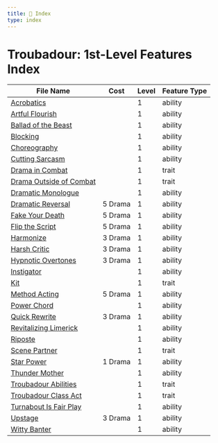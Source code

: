 ```yaml
---
title: 📑 Index
type: index
---
```


# Troubadour: 1st-Level Features Index

| File Name                                                   | Cost    | Level | Feature Type |
| ----------------------------------------------------------- | ------- | ----- | ------------ |
| [Acrobatics](../Acrobatics)                                 |         | 1     | ability      |
| [Artful Flourish](../Artful%20Flourish)                     |         | 1     | ability      |
| [Ballad of the Beast](../Ballad%20of%20the%20Beast)         |         | 1     | ability      |
| [Blocking](../Blocking)                                     |         | 1     | ability      |
| [Choreography](../Choreography)                             |         | 1     | ability      |
| [Cutting Sarcasm](../Cutting%20Sarcasm)                     |         | 1     | ability      |
| [Drama in Combat](../Drama%20in%20Combat)                   |         | 1     | trait        |
| [Drama Outside of Combat](../Drama%20Outside%20of%20Combat) |         | 1     | trait        |
| [Dramatic Monologue](../Dramatic%20Monologue)               |         | 1     | ability      |
| [Dramatic Reversal](../Dramatic%20Reversal)                 | 5 Drama | 1     | ability      |
| [Fake Your Death](../Fake%20Your%20Death)                   | 5 Drama | 1     | ability      |
| [Flip the Script](../Flip%20the%20Script)                   | 5 Drama | 1     | ability      |
| [Harmonize](../Harmonize)                                   | 3 Drama | 1     | ability      |
| [Harsh Critic](../Harsh%20Critic)                           | 3 Drama | 1     | ability      |
| [Hypnotic Overtones](../Hypnotic%20Overtones)               | 3 Drama | 1     | ability      |
| [Instigator](../Instigator)                                 |         | 1     | ability      |
| [Kit](../Kit)                                               |         | 1     | trait        |
| [Method Acting](../Method%20Acting)                         | 5 Drama | 1     | ability      |
| [Power Chord](../Power%20Chord)                             |         | 1     | ability      |
| [Quick Rewrite](../Quick%20Rewrite)                         | 3 Drama | 1     | ability      |
| [Revitalizing Limerick](../Revitalizing%20Limerick)         |         | 1     | ability      |
| [Riposte](../Riposte)                                       |         | 1     | ability      |
| [Scene Partner](../Scene%20Partner)                         |         | 1     | trait        |
| [Star Power](../Star%20Power)                               | 1 Drama | 1     | ability      |
| [Thunder Mother](../Thunder%20Mother)                       |         | 1     | ability      |
| [Troubadour Abilities](../Troubadour%20Abilities)           |         | 1     | trait        |
| [Troubadour Class Act](../Troubadour%20Class%20Act)         |         | 1     | trait        |
| [Turnabout Is Fair Play](../Turnabout%20Is%20Fair%20Play)   |         | 1     | ability      |
| [Upstage](../Upstage)                                       | 3 Drama | 1     | ability      |
| [Witty Banter](../Witty%20Banter)                           |         | 1     | ability      |

